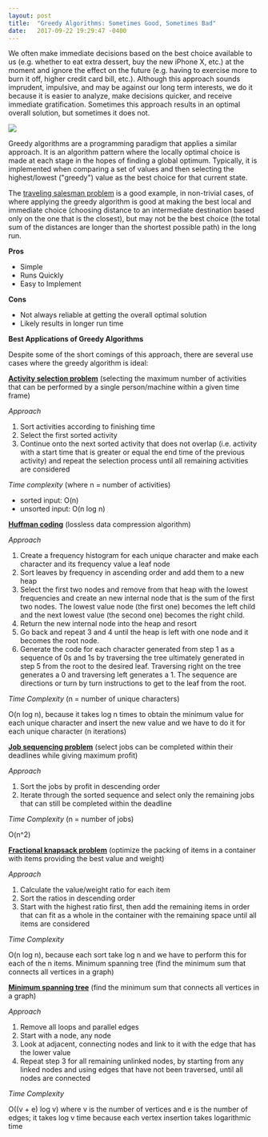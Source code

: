 ```yaml
---
layout: post
title:  "Greedy Algorithms: Sometimes Good, Sometimes Bad"
date:   2017-09-22 19:29:47 -0400
---
```


We often make immediate decisions based on the best choice available to us (e.g. whether to eat extra dessert, buy the new iPhone X, etc.) at the moment and ignore the effect on the future (e.g. having to exercise more to burn it off, higher credit card bill, etc.).  Although this approach sounds imprudent, impulsive, and may be against our long term interests, we do it because it is easier to analyze, make decisions quicker, and receive immediate gratification.  Sometimes this approach results in an optimal overall solution, but sometimes it does not.

![](https://i.imgur.com/euYs66B.jpg)

Greedy algorithms are a programming paradigm that applies a similar approach.  It is an algorithm pattern where the locally optimal choice is made at each stage in the hopes of finding a global optimum.  Typically, it is implemented when comparing a set of values and then selecting the highest/lowest ("greedy") value as the best choice for that current state.

The [traveling salesman problem](https://en.wikipedia.org/wiki/Travelling_salesman_problem) is a good example, in non-trivial cases, of where applying the greedy algorithm is good at making the best local and immediate choice (choosing distance to an intermediate destination based only on the one that is the closest), but may not be the best choice (the total sum of the distances are longer than the shortest possible path) in the long run.

**Pros**
* Simple
* Runs Quickly
* Easy to Implement

**Cons**
* Not always reliable at getting the overall optimal solution
* Likely results in longer run time

**Best Applications of Greedy Algorithms**

Despite some of the short comings of this approach, there are several use cases where the greedy algorithm is ideal:

**[Activity selection problem](https://https//youtu.be/poWB2UCuozA)** (selecting the maximum number of activities that can be performed by a single person/machine within a given time frame)

*Approach*

1. Sort activities according to finishing time
2. Select the first sorted activity
3. Continue onto the next sorted activity that does not overlap (i.e. activity with a start time that is greater or equal the end time of the previous activity) and repeat the selection process until all remaining activities are considered

*Time complexity* (where n = number of activities)

* sorted input: O(n)
* unsorted input: O(n log n)

**[Huffman coding](https://www.youtube.com/watch?v=0kNXhFIEd_w)** (lossless data compression algorithm)

*Approach*

1. Create a frequency histogram for each unique character and make each character and its frequency value a leaf node
2. Sort leaves by frequency in ascending order and add them to a new heap
3. Select the first two nodes and remove from that heap with the lowest frequencies and create an new internal node that is the sum of the first two nodes.  The lowest value node (the first one) becomes the left child and the next lowest value (the second one) becomes the right child.
4. Return the new internal node into the heap and resort
5. Go back and repeat 3 and 4 until the heap is left with one node and it becomes the root node.
6. Generate the code for each character generated from step 1 as a sequence of 0s and 1s by traversing the tree ultimately generated in step 5 from the root to the desired leaf.  Traversing right on the tree generates a 0 and traversing left generates a 1.  The sequence are directions or turn by turn instructions to get to the leaf from the root.

*Time Complexity* (n = number of unique characters)

O(n log n), because it takes log n times to obtain the minimum value for each unique character and insert the new value and we have to do it for each unique character (n iterations)

**[Job sequencing problem](https://www.youtube.com/watch?v=R6Skj4bT1HE)** (select jobs can be completed within their deadlines while giving maximum profit)

*Approach*

1. Sort the jobs by profit in descending order
2. Iterate through the sorted sequence and select only the remaining jobs that can still be completed within the deadline

*Time Complexity* (n = number of jobs)

O(n^2)

**[Fractional knapsack problem](https://youtu.be/m1p-eWxrt6g)** (optimize the packing of items in a container with items providing the best value and weight)

*Approach*

1. Calculate the value/weight ratio for each item
2. Sort the ratios in descending order
3. Start with the highest ratio first, then add the remaining items in order that can fit as a whole in the container with the remaining space until all items are considered

*Time Complexity*

O(n log n), because each sort take log n and we have to perform this for each of the n items.
Minimum spanning tree (find the minimum sum that connects all vertices in a graph)

**[Minimum spanning tree](https://youtu.be/2ZfFIGCD0Mo)** (find the minimum sum that connects all vertices in a graph)

*Approach*
1. Remove all loops and parallel edges
2. Start with a node, any node
3. Look at adjacent, connecting nodes and link to it with the edge that has the lower value
4. Repeat step 3 for all remaining unlinked nodes, by starting from any linked nodes and using edges that have not been traversed, until all nodes are connected

*Time Complexity*

O((v + e) log v) where v is the number of vertices and e is the number of edges; it takes log v time because each vertex insertion takes logarithmic time
